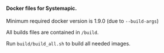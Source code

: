 #### Docker files for Systemapic.

Minimum required docker version is 1.9.0 (due to `--build-args`)

All builds files are contained in `/build`.


Run `build/build_all.sh` to build all needed images.
